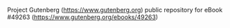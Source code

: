 Project Gutenberg (https://www.gutenberg.org) public repository for eBook #49263 (https://www.gutenberg.org/ebooks/49263)
